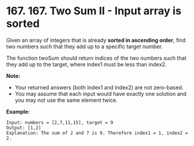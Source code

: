 # 167. 167. Two Sum II - Input array is sorted

Given an array of integers that is already __sorted in ascending order__, find
two numbers such that they add up to a specific target number.

The function twoSum should return indices of the two numbers such that they add
up to the target, where index1 must be less than index2.

__Note:__

* Your returned answers (both index1 and index2) are not zero-based.
* You may assume that each input would have exactly one solution and you may not
  use the same element twice.

__Example:__

```
Input: numbers = [2,7,11,15], target = 9
Output: [1,2]
Explanation: The sum of 2 and 7 is 9. Therefore index1 = 1, index2 = 2.
```
